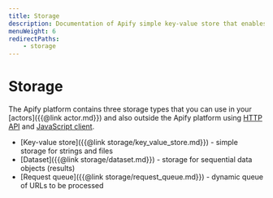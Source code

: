 ```yaml
---
title: Storage
description: Documentation of Apify simple key-value store that enables storage of Actor inputs and results.
menuWeight: 6
redirectPaths:
    - storage
---
```


# [](./storage)Storage

The Apify platform contains three storage types that you can use in your [actors]({{@link actor.md}}) and also outside the Apify platform using [HTTP API](https://docs.apify.com/api/v2) and [JavaScript client](https://docs.apify.com/api/apify-client-js/latest).

*   [Key-value store]({{@link storage/key_value_store.md}}) - simple storage for strings and files
*   [Dataset]({{@link storage/dataset.md}}) - storage for sequential data objects (results)
*   [Request queue]({{@link storage/request_queue.md}}) - dynamic queue of URLs to be processed


